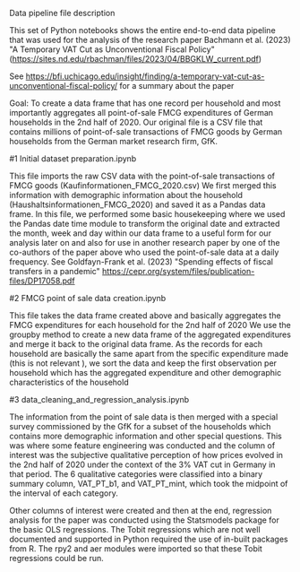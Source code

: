 Data pipeline file description

This set of Python notebooks shows the entire end-to-end data pipeline that was used for the analysis of the research paper
Bachmann et al. (2023) "A Temporary VAT Cut as Unconventional Fiscal Policy" 
(https://sites.nd.edu/rbachman/files/2023/04/BBGKLW_current.pdf)

See https://bfi.uchicago.edu/insight/finding/a-temporary-vat-cut-as-unconventional-fiscal-policy/ 
for a summary about the paper

Goal: To create a data frame that has one record per household and most importantly aggregates all point-of-sale FMCG expenditures of German households 
in the 2nd half of 2020. Our original file is a CSV file that contains millions of point-of-sale transactions of FMCG goods by German households from the
German market research firm, GfK.

#1 Initial dataset preparation.ipynb

This file imports the raw CSV data with the point-of-sale transactions of FMCG goods (Kaufinformationen_FMCG_2020.csv)
We first merged this information with demographic information about the household (Haushaltsinformationen_FMCG_2020) and saved it as a Pandas data frame. 
In this file, we performed some basic housekeeping where we used the Pandas date time module to transform the original date and extracted the month, week 
and day within our data frame to a useful form for our analysis later on and also for use in another research paper by one of the co-authors of the paper above 
who used the point-of-sale data at a daily frequency. See Goldfayn-Frank et al. (2023) "Spending effects of fiscal transfers in a pandemic" 
https://cepr.org/system/files/publication-files/DP17058.pdf

#2 FMCG point of sale data creation.ipynb

This file takes the data frame created above and basically aggregates the FMCG expenditures for each household for the 2nd half of 2020
We use the groupby method to create a new data frame of the aggregated expenditures and merge it back to the original data frame. As 
the records for each household are basically the same apart from the specific expenditure made (this is not relevant ), we sort the data 
and keep the first observation per household which has the aggregated expenditure and other demographic characteristics of the household

#3 data_cleaning_and_regression_analysis.ipynb

The information from the point of sale data is then merged with a special survey commissioned by the GfK for a subset of the households which contains
more demographic information and other special questions. This was where some feature engineering was conducted and the column of interest was the subjective 
qualitative perception of how prices evolved in the 2nd half of 2020 under the context of the 3% VAT cut in Germany in that period. The 6 qualitative categories 
were classified into a binary summary column, VAT_PT_b1, and VAT_PT_mint, which took the midpoint of the interval of each category.

Other columns of interest were created and then at the end, regression analysis for the paper was conducted using the Statsmodels package for the basic
OLS regressions. The Tobit regressions which are not well documented and supported in Python required the use of in-built packages from R. The rpy2 and aer modules 
were imported so that these Tobit regressions could be run.
